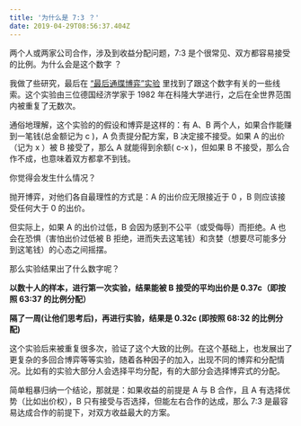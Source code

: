 ```yaml
---
title: '为什么是 7:3 ？'
date: 2019-04-29T08:56:37.404Z
---
```

两个人或两家公司合作，涉及到收益分配问题，7:3 是个很常见、双方都容易接受的比例。为什么会是这个数字 ？

我做了些研究，最后在 [“最后通牒博弈”实验](https://zh.wikipedia.org/wiki/%E6%9C%80%E5%BE%8C%E9%80%9A%E7%89%92%E8%B3%BD%E5%B1%80) 里找到了跟这个数字有关的一些线索。这个实验由三位德国经济学家于 1982 年在科隆大学进行，之后在全世界范围内被重复了无数次。

通俗地理解，这个实验的的假设和博弈是这样的：有 A、B 两个人，如果合作能赚到一笔钱(总金额记为 c )，A 负责提分配方案，B 决定接不接受。如果 A 的出价（记为 x ）被 B 接受了，那么 A 就能得到余额( c-x )，但如果 B 不接受，那么合作不成，也意味着双方都拿不到钱。

你觉得会发生什么情况？

抛开博弈，对他们各自最理性的方式是：A 的出价应无限接近于 0 ，B 则应该接受任何大于 0 的出价。

但实际上，如果 A 的出价过低，B 会因为感到不公平（或受侮辱）而拒绝。A 也会在恐惧（害怕出价过低被 B 拒绝，进而失去这笔钱）和贪婪（想要尽可能多分到这笔钱）的心态之间摇摆。

那么实验结果出了什么数字呢？

**以数十人的样本，进行第一次实验，结果能被 B 接受的平均出价是 0.37c（即按照 63:37 的比例分配）**

**隔了一周(让他们思考后)，再进行实验，结果是 0.32c (即按照 68:32 的比例分配)**

这个实验后来被重复很多次，验证了这个大致的比例。在这个基础上，也发展出了更复杂的多回合博弈等等实验，随着各种因子的加入，出现不同的博弈和分配情况。比如有的实验大部分人会选择平均分配，有的大部分会选择博弈式的分配。

简单粗暴归纳一个结论，那就是：如果收益的前提是 A 与 B 合作，且 A 有选择优势（比如出价权），B 只有接受与否选择，但能左右合作的达成，那么 7:3 是最容易达成合作的前提下，对双方收益最大的方案。
